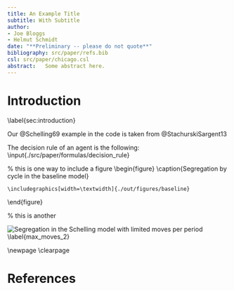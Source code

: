 ```yaml
---
title: An Example Title
subtitle: With Subtitle
author:
- Joe Bloggs
- Helmut Schmidt
date: "**Preliminary -- please do not quote**"
bibliography: src/paper/refs.bib
csl: src/paper/chicago.csl
abstract: 	Some abstract here.
---
```


# Introduction
\label{sec:introduction}


Our @Schelling69 example in the code is taken from @StachurskiSargent13

The decision rule of an agent is the following:
\input{./src/paper/formulas/decision_rule}

% this is one way to include a figure
\begin{figure}
    \caption{Segregation by cycle in the baseline model}

    \includegraphics[width=\textwidth]{./out/figures/baseline}

\end{figure}

% this is another

![Segregation in the Schelling model with limited moves per period \label{max_moves_2}](./out/figures/max_moves_2.png "max_moves_2")

<!-- \begin{figure}
    \caption{Segregation by cycle in the baseline @Schelling69 model, limiting the number of potential moves per period to two}

    \includegraphics[width=\textwidth]{./out/figures/max_moves_2}

\end{figure} -->

\newpage
\clearpage

# References
